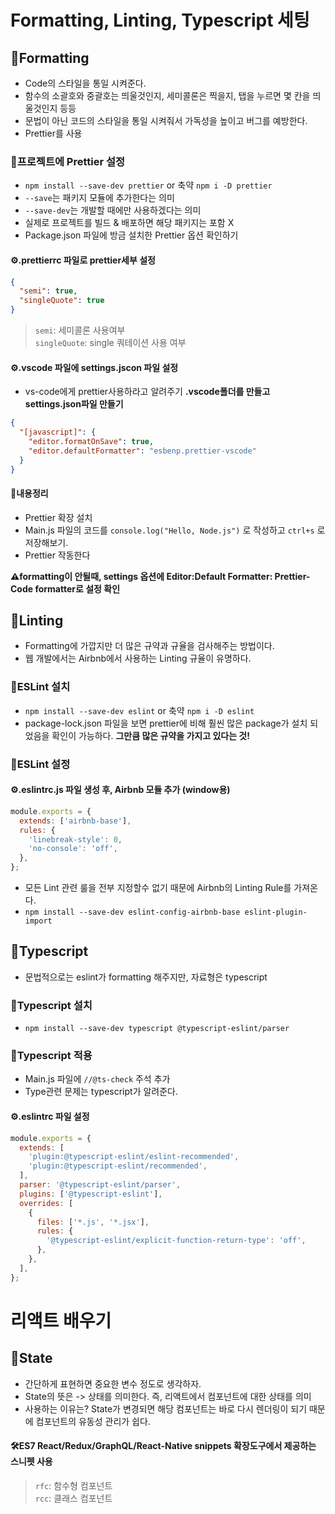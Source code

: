 # Formatting, Linting, Typescript 세팅

## 📝Formatting

- Code의 스타일을 통일 시켜준다.
- 함수의 소괄호와 중괄호는 띄울것인지, 세미콜론은 찍을지, 탭을 누르면 몇 칸을 띄울것인지 등등
- 문법이 아닌 코드의 스타일을 통일 시켜줘서 가독성을 높이고 버그를 예방한다.
- Prettier를 사용

### 📕프로젝트에 Prettier 설정

- `npm install --save-dev prettier` or 축약 `npm i -D prettier`
- `--save`는 패키지 모듈에 추가한다는 의미
- `--save-dev`는 개발할 때에만 사용하겠다는 의미
- 실제로 프로젝트를 빌드 & 배포하면 해당 패키지는 포함 X
- Package.json 파일에 방금 설치한 Prettier 옵션 확인하기

#### ⚙.prettierrc 파일로 prettier세부 설정

```json
{
  "semi": true,
  "singleQuote": true
}
```

> `semi`: 세미콜론 사용여부  
> `singleQuote`: single 쿼테이션 사용 여부

#### ⚙.vscode 파일에 settings.jscon 파일 설정

- vs-code에게 prettier사용하라고 알려주기 **.vscode폴더를 만들고 settings.json파일 만들기**

```json
{
  "[javascript]": {
    "editor.formatOnSave": true,
    "editor.defaultFormatter": "esbenp.prettier-vscode"
  }
}
```

#### 🎯내용정리

- Prettier 확장 설치
- Main.js 파일의 코드를 `console.log("Hello, Node.js")` 로 작성하고 `ctrl+s` 로 저장해보기.
- Prettier 작동한다

**⚠formatting이 안될때, settings 옵션에 Editor:Default Formatter: Prettier-Code formatter로 설정 확인**

## 📝Linting

- Formatting에 가깝지만 더 많은 규약과 규율을 검사해주는 방법이다.
- 웹 개발에서는 Airbnb에서 사용하는 Linting 규율이 유명하다.

### 📕ESLint 설치

- `npm install --save-dev eslint` or 축약 `npm i -D eslint`
- package-lock.json 파일을 보면 prettier에 비해 훨씬 많은 package가 설치 되었음을 확인이 가능하다.
  **그만큼 많은 규약을 가지고 있다는 것!**

### 📕ESLint 설정

#### ⚙.eslintrc.js 파일 생성 후, Airbnb 모듈 추가 (window용)

```javascript
module.exports = {
  extends: ['airbnb-base'],
  rules: {
    'linebreak-style': 0,
    'no-console': 'off',
  },
};
```

- 모든 Lint 관련 룰을 전부 지정할수 없기 때문에 Airbnb의 Linting Rule를 가져온다.
- `npm install --save-dev eslint-config-airbnb-base eslint-plugin-import`

## 📝Typescript

- 문법적으로는 eslint가 formatting 해주지만, 자료형은 typescript

### 📕Typescript 설치

- `npm install --save-dev typescript @typescript-eslint/parser`

### 📕Typescript 적용

- Main.js 파일에 `//@ts-check` 주석 추가
- Type관련 문제는 typescript가 알려준다.

#### ⚙.eslintrc 파일 설정

```javascript
module.exports = {
  extends: [
    'plugin:@typescript-eslint/eslint-recommended',
    'plugin:@typescript-eslint/recommended',
  ],
  parser: '@typescript-eslint/parser',
  plugins: ['@typescript-eslint'],
  overrides: [
    {
      files: ['*.js', '*.jsx'],
      rules: {
        '@typescript-eslint/explicit-function-return-type': 'off',
      },
    },
  ],
};
```

# 리액트 배우기

## 📝State

- 간단하게 표현하면 중요한 변수 정도로 생각하자.
- State의 뜻은 -> 상태를 의미한다. 즉, 리액트에서 컴포넌트에 대한 상태를 의미
- 사용하는 이유는? State가 변경되면 해당 컴포넌트는 바로 다시 렌더링이 되기 때문에 컴포넌트의 유동성 관리가 쉽다.

#### 🛠ES7 React/Redux/GraphQL/React-Native snippets 확장도구에서 제공하는 스니펫 사용

> `rfc`: 함수형 컴포넌트  
> `rcc`: 클래스 컴포넌트
